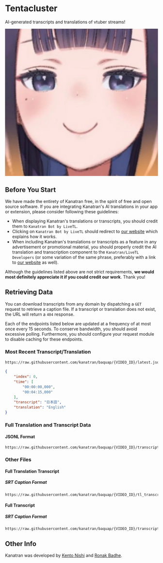 # Tentacluster 

AI-generated transcripts and translations of vtuber streams!

<p align="center">
  <!--![Ina smiling](img/ina.png "Inacent repo here")-->
  <!--Damn you markdown for not centering the image-->
  <img src="https://github.com/kanatran/tentacluster/blob/master/img/ina.png?raw=true" alt="Ina smiling" />
</p>

## Before You Start
We have made the entirety of Kanatran free, in the spirit of free and open source software. If you are integrating Kanatran's AI translations in your app or extension, please consider following these guidelines:

* When displaying Kanatran's translations or transcripts, you should credit them to `Kanatran Bot by LiveTL`.
* Clicking on `Kanatran Bot by LiveTL` should redirect to [our website](https://kanatran.github.io/) which explains how it works.
* When including Kanatran's translations or transcripts as a feature in any advertisement or promotional material, you should properly credit the AI translation and transcription component to the `Kanatran/LiveTL Developers` (or some variation of the same phrase, preferably with a link to [our website](https://kanatran.github.io/) as well).

Although the guidelines listed above are not strict requirements, **we would most definitely appreciate it if you could credit our work**. Thank you!

## Retrieving Data
You can download transcripts from any domain by dispatching a `GET` request to retrieve a caption file. If a transcript or translation does not exist, the URL will return a `404` response. 

Each of the endpoints listed below are updated at a frequency of at most once every 15 seconds. To conserve bandwidth, you should avoid excessive polling. Furthermore, you should configure your request module to disable caching for these endpoints.

### Most Recent Transcript/Translation
```
https://raw.githubusercontent.com/kanatran/baquap/{VIDEO_ID}/latest.json
```
```json
{
    "index": 0,
    "time": [
        "00:00:00,000",
        "00:04:15,000"
    ],
    "transcript": "日本語",
    "translation": "English"
}
```


### Full Translation and Transcript Data
#### JSONL Format
```
https://raw.githubusercontent.com/kanatran/baquap/{VIDEO_ID}/transcript.jsonl
```

### Other Files
#### Full Translation Transcript
##### SRT Caption Format
```
https://raw.githubusercontent.com/kanatran/baquap/{VIDEO_ID}/tl_transcript.srt
```

#### Full Transcript
##### SRT Caption Format
```
https://raw.githubusercontent.com/kanatran/baquap/{VIDEO_ID}/transcript.srt
```

## Other Info
Kanatran was developed by [Kento Nishi](https://github.com/KentoNishi) and [Ronak Badhe](https://github.com/r2dev2).
